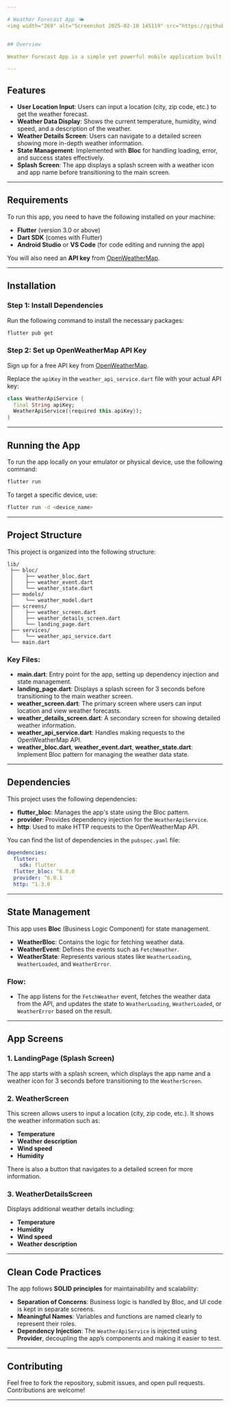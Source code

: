 ```yaml
---

# Weather Forecast App 🌤️
<img width="269" alt="Screenshot 2025-02-10 145119" src="https://github.com/user-attachments/assets/98428c59-8f1a-4256-aa6f-1c917e6cb299" />


## Overview

Weather Forecast App is a simple yet powerful mobile application built with **Flutter** that allows users to check weather forecasts for a specific location. The app fetches weather data from the **OpenWeatherMap API**, displays it in a clean and attractive interface, and incorporates **Bloc** for state management. It also follows **clean code principles** and **dependency injection** for better maintainability.

---
```


## Features

- **User Location Input**: Users can input a location (city, zip code, etc.) to get the weather forecast.
- **Weather Data Display**: Shows the current temperature, humidity, wind speed, and a description of the weather.
- **Weather Details Screen**: Users can navigate to a detailed screen showing more in-depth weather information.
- **State Management**: Implemented with **Bloc** for handling loading, error, and success states effectively.
- **Splash Screen**: The app displays a splash screen with a weather icon and app name before transitioning to the main screen.

---

## Requirements

To run this app, you need to have the following installed on your machine:

- **Flutter** (version 3.0 or above)
- **Dart SDK** (comes with Flutter)
- **Android Studio** or **VS Code** (for code editing and running the app)

You will also need an **API key** from [OpenWeatherMap](https://openweathermap.org/).

---

## Installation

### Step 1: Install Dependencies

Run the following command to install the necessary packages:

```bash
flutter pub get
```

### Step 2: Set up OpenWeatherMap API Key

Sign up for a free API key from [OpenWeatherMap](https://openweathermap.org/). 

Replace the `apiKey` in the `weather_api_service.dart` file with your actual API key:

```dart
class WeatherApiService {
  final String apiKey;
  WeatherApiService({required this.apiKey});
}
```

---

## Running the App

To run the app locally on your emulator or physical device, use the following command:

```bash
flutter run
```

To target a specific device, use:

```bash
flutter run -d <device_name>
```

---

## Project Structure

This project is organized into the following structure:

```
lib/
 ├── bloc/
 │    ├── weather_bloc.dart
 │    ├── weather_event.dart
 │    └── weather_state.dart
 ├── models/
 │    └── weather_model.dart
 ├── screens/
 │    ├── weather_screen.dart
 │    ├── weather_details_screen.dart
 │    └── landing_page.dart
 ├── services/
 │    └── weather_api_service.dart
 └── main.dart
```

### Key Files:

- **main.dart**: Entry point for the app, setting up dependency injection and state management.
- **landing_page.dart**: Displays a splash screen for 3 seconds before transitioning to the main weather screen.
- **weather_screen.dart**: The primary screen where users can input location and view weather forecasts.
- **weather_details_screen.dart**: A secondary screen for showing detailed weather information.
- **weather_api_service.dart**: Handles making requests to the OpenWeatherMap API.
- **weather_bloc.dart**, **weather_event.dart**, **weather_state.dart**: Implement Bloc pattern for managing the weather data state.

---

## Dependencies

This project uses the following dependencies:

- **flutter_bloc**: Manages the app's state using the Bloc pattern.
- **provider**: Provides dependency injection for the `WeatherApiService`.
- **http**: Used to make HTTP requests to the OpenWeatherMap API.

You can find the list of dependencies in the `pubspec.yaml` file:

```yaml
dependencies:
  flutter:
    sdk: flutter
  flutter_bloc: ^8.0.0
  provider: ^6.0.1
  http: ^1.3.0
```

---

## State Management

This app uses **Bloc** (Business Logic Component) for state management.

- **WeatherBloc**: Contains the logic for fetching weather data.
- **WeatherEvent**: Defines the events such as `FetchWeather`.
- **WeatherState**: Represents various states like `WeatherLoading`, `WeatherLoaded`, and `WeatherError`.

### Flow:
- The app listens for the `FetchWeather` event, fetches the weather data from the API, and updates the state to `WeatherLoading`, `WeatherLoaded`, or `WeatherError` based on the result.

---

## App Screens

### 1. **LandingPage (Splash Screen)**

The app starts with a splash screen, which displays the app name and a weather icon for 3 seconds before transitioning to the `WeatherScreen`.

### 2. **WeatherScreen**

This screen allows users to input a location (city, zip code, etc.). It shows the weather information such as:
- **Temperature**
- **Weather description**
- **Wind speed**
- **Humidity**

There is also a button that navigates to a detailed screen for more information.

### 3. **WeatherDetailsScreen**

Displays additional weather details including:
- **Temperature**
- **Humidity**
- **Wind speed**
- **Weather description**

---

## Clean Code Practices

The app follows **SOLID principles** for maintainability and scalability:

- **Separation of Concerns**: Business logic is handled by Bloc, and UI code is kept in separate screens.
- **Meaningful Names**: Variables and functions are named clearly to represent their roles.
- **Dependency Injection**: The `WeatherApiService` is injected using **Provider**, decoupling the app’s components and making it easier to test.

---

## Contributing

Feel free to fork the repository, submit issues, and open pull requests. Contributions are welcome!

---
